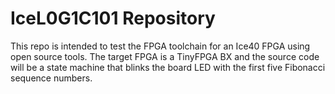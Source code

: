 # IceL0G1C101 Repository

This repo is intended to test the FPGA toolchain for an Ice40 FPGA using open source tools. The target FPGA is a TinyFPGA BX and the source code will be a state machine that blinks the board LED with the first five Fibonacci sequence numbers.


